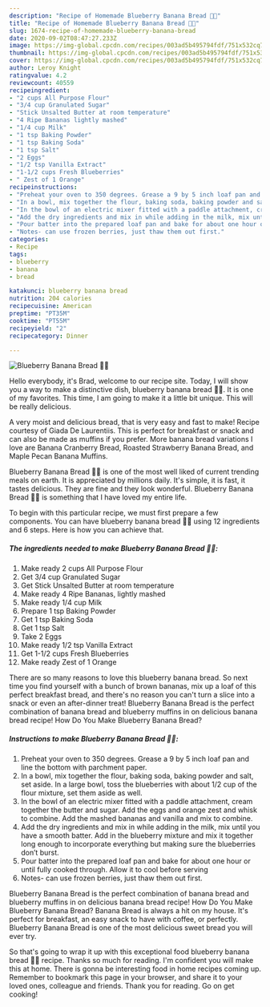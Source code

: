 ```yaml
---
description: "Recipe of Homemade Blueberry Banana Bread 🍌🍞"
title: "Recipe of Homemade Blueberry Banana Bread 🍌🍞"
slug: 1674-recipe-of-homemade-blueberry-banana-bread
date: 2020-09-02T08:47:27.233Z
image: https://img-global.cpcdn.com/recipes/003ad5b495794fdf/751x532cq70/blueberry-banana-bread-🍌🍞-recipe-main-photo.jpg
thumbnail: https://img-global.cpcdn.com/recipes/003ad5b495794fdf/751x532cq70/blueberry-banana-bread-🍌🍞-recipe-main-photo.jpg
cover: https://img-global.cpcdn.com/recipes/003ad5b495794fdf/751x532cq70/blueberry-banana-bread-🍌🍞-recipe-main-photo.jpg
author: Leroy Knight
ratingvalue: 4.2
reviewcount: 40559
recipeingredient:
- "2 cups All Purpose Flour"
- "3/4 cup Granulated Sugar"
- "Stick Unsalted Butter at room temperature"
- "4 Ripe Bananas lightly mashed"
- "1/4 cup Milk"
- "1 tsp Baking Powder"
- "1 tsp Baking Soda"
- "1 tsp Salt"
- "2 Eggs"
- "1/2 tsp Vanilla Extract"
- "1-1/2 cups Fresh Blueberries"
- " Zest of 1 Orange"
recipeinstructions:
- "Preheat your oven to 350 degrees. Grease a 9 by 5 inch loaf pan and line the bottom with parchment paper."
- "In a bowl, mix together the flour, baking soda, baking powder and salt, set aside. In a large bowl, toss the blueberries with about 1/2 cup of the flour mixture, set them aside as well."
- "In the bowl of an electric mixer fitted with a paddle attachment, cream together the butter and sugar. Add the eggs and orange zest and whisk to combine. Add the mashed bananas and vanilla and mix to combine."
- "Add the dry ingredients and mix in while adding in the milk, mix until you have a smooth batter. Add in the blueberry mixture and mix it together long enough to incorporate everything but making sure the blueberries don’t burst."
- "Pour batter into the prepared loaf pan and bake for about one hour or until fully cooked through. Allow it to cool before serving"
- "Notes- can use frozen berries, just thaw them out first."
categories:
- Recipe
tags:
- blueberry
- banana
- bread

katakunci: blueberry banana bread 
nutrition: 204 calories
recipecuisine: American
preptime: "PT35M"
cooktime: "PT55M"
recipeyield: "2"
recipecategory: Dinner

---
```



![Blueberry Banana Bread 🍌🍞](https://img-global.cpcdn.com/recipes/003ad5b495794fdf/751x532cq70/blueberry-banana-bread-🍌🍞-recipe-main-photo.jpg)

Hello everybody, it's Brad, welcome to our recipe site. Today, I will show you a way to make a distinctive dish, blueberry banana bread 🍌🍞. It is one of my favorites. This time, I am going to make it a little bit unique. This will be really delicious.

A very moist and delicious bread, that is very easy and fast to make! Recipe courtesy of Giada De Laurentiis. This is perfect for breakfast or snack and can also be made as muffins if you prefer. More banana bread variations I love are Banana Cranberry Bread, Roasted Strawberry Banana Bread, and Maple Pecan Banana Muffins.

Blueberry Banana Bread 🍌🍞 is one of the most well liked of current trending meals on earth. It is appreciated by millions daily. It's simple, it is fast, it tastes delicious. They are fine and they look wonderful. Blueberry Banana Bread 🍌🍞 is something that I have loved my entire life.


To begin with this particular recipe, we must first prepare a few components. You can have blueberry banana bread 🍌🍞 using 12 ingredients and 6 steps. Here is how you can achieve that.

<!--inarticleads1-->

##### The ingredients needed to make Blueberry Banana Bread 🍌🍞:

1. Make ready 2 cups All Purpose Flour
1. Get 3/4 cup Granulated Sugar
1. Get Stick Unsalted Butter at room temperature
1. Make ready 4 Ripe Bananas, lightly mashed
1. Make ready 1/4 cup Milk
1. Prepare 1 tsp Baking Powder
1. Get 1 tsp Baking Soda
1. Get 1 tsp Salt
1. Take 2 Eggs
1. Make ready 1/2 tsp Vanilla Extract
1. Get 1-1/2 cups Fresh Blueberries
1. Make ready  Zest of 1 Orange


There are so many reasons to love this blueberry banana bread. So next time you find yourself with a bunch of brown bananas, mix up a loaf of this perfect breakfast bread, and there&#39;s no reason you can&#39;t turn a slice into a snack or even an after-dinner treat! Blueberry Banana Bread is the perfect combination of banana bread and blueberry muffins in on delicious banana bread recipe! How Do You Make Blueberry Banana Bread? 

<!--inarticleads2-->

##### Instructions to make Blueberry Banana Bread 🍌🍞:

1. Preheat your oven to 350 degrees. Grease a 9 by 5 inch loaf pan and line the bottom with parchment paper.
1. In a bowl, mix together the flour, baking soda, baking powder and salt, set aside. In a large bowl, toss the blueberries with about 1/2 cup of the flour mixture, set them aside as well.
1. In the bowl of an electric mixer fitted with a paddle attachment, cream together the butter and sugar. Add the eggs and orange zest and whisk to combine. Add the mashed bananas and vanilla and mix to combine.
1. Add the dry ingredients and mix in while adding in the milk, mix until you have a smooth batter. Add in the blueberry mixture and mix it together long enough to incorporate everything but making sure the blueberries don’t burst.
1. Pour batter into the prepared loaf pan and bake for about one hour or until fully cooked through. Allow it to cool before serving
1. Notes- can use frozen berries, just thaw them out first.


Blueberry Banana Bread is the perfect combination of banana bread and blueberry muffins in on delicious banana bread recipe! How Do You Make Blueberry Banana Bread? Banana Bread is always a hit on my house. It&#39;s perfect for breakfast, an easy snack to have with coffee, or perfectly. Blueberry Banana Bread is one of the most delicious sweet bread you will ever try. 

So that's going to wrap it up with this exceptional food blueberry banana bread 🍌🍞 recipe. Thanks so much for reading. I'm confident you will make this at home. There is gonna be interesting food in home recipes coming up. Remember to bookmark this page in your browser, and share it to your loved ones, colleague and friends. Thank you for reading. Go on get cooking!
